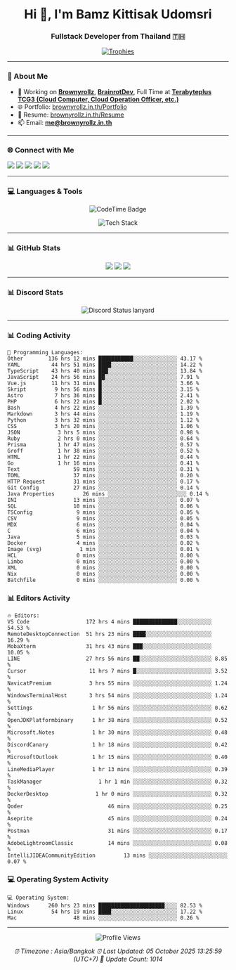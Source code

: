 <h1 align="center">Hi 👋, I'm Bamz Kittisak Udomsri</h1>
<h3 align="center">Fullstack Developer from Thailand 🇹🇭</h3>

<p align="center">
  <a href="https://github.com/ryo-ma/github-profile-trophy">
    <img src="https://github-profile-trophy.vercel.app/?username=brownyroll" alt="Trophies" />
  </a>
</p>

---

### 🔧 About Me

- 🔭 Working on [**Brownyrollz**](https://github.com/Brownyrollz), [**BrainrotDev**](https://github.com/brainrotdev), Full Time at [**Terabyteplus TCG3 (Cloud Computer, Cloud Operation Officer, etc.)**](https://tcloud.in.th)
- 🌐 Portfolio: [brownyrollz.in.th/Portfolio](https://Brownyrollz.in.th/Portfolio)
- 📄 Resume: [brownyrollz.in.th/Resume](https://Brownyrollz.in.th/Resume)
- 📫 Email: **me@brownyrollz.in.th**
---

### 🌐 Connect with Me

<p align="left">
  <a href="https://codepen.io/brownyroll" target="_blank"><img src="https://img.shields.io/badge/CodePen-000?style=for-the-badge&logo=codepen&logoColor=white" /></a>
  <a href="https://fb.com/brownyroll.bbamz" target="_blank"><img src="https://img.shields.io/badge/Facebook-1877F2?style=for-the-badge&logo=facebook&logoColor=white" /></a>
  <a href="https://instagram.com/brownyroll.darkalich" target="_blank"><img src="https://img.shields.io/badge/Instagram-E4405F?style=for-the-badge&logo=instagram&logoColor=white" /></a>
  <a href="https://www.youtube.com/c/brownyrollz" target="_blank"><img src="https://img.shields.io/badge/YouTube-FF0000?style=for-the-badge&logo=youtube&logoColor=white" /></a>
  <a href="https://discord.gg/yyJRFxTXGU" target="_blank"><img src="https://img.shields.io/badge/Discord-5865F2?style=for-the-badge&logo=discord&logoColor=white" /></a>
</p>

---

### 💻 Languages & Tools

<p align="center">
  <img href="https://codetime.dev" alt="CodeTime Badge" src="https://shields.jannchie.com/endpoint?style=flat&color=222&url=https%3A%2F%2Fapi.codetime.dev%2Fv3%2Fusers%2Fshield%3Fuid%3D34055">
  <br/>
  <!--START_SECTION:tech-->
<p align="center">
  <img src="https://skillicons.dev/icons?i=html,css,js,ts,react,nextjs,nodejs,vue,php,laravel,dotnet,django,tailwind,bootstrap,express,arduino,mysql,sqlite,mongodb,nginx,docker,git,linux,figma,postman,astro,bash,bun,cloudflare,discord,discordjs" alt="Tech Stack" />
</p>
<!--END_SECTION:tech-->
</p>

---

### 📊 GitHub Stats

<p align="center">
  <img src="https://github-readme-stats.vercel.app/api?username=brownyroll&show_icons=true" />
  <img src="https://github-readme-stats.vercel.app/api/top-langs/?username=brownyroll&layout=compact" />
  <img src="https://github-readme-streak-stats.herokuapp.com/?user=brownyroll" />
</p>

---

### 📊 Discord Stats

<p align="center">
     <img alt='Discord Status lanyard' src='https://lanyard.cnrad.dev/api/280676963885121536' />
</p>

---

<p align="center">


### 📊 Coding Activity

<!--START_SECTION:waka-->
```text
💬 Programming Languages:
Other        136 hrs 12 mins ███████████░░░░░░░░░░░░░░ 43.17 %
YAML          44 hrs 51 mins ████░░░░░░░░░░░░░░░░░░░░░ 14.22 %
TypeScript    43 hrs 40 mins ███░░░░░░░░░░░░░░░░░░░░░░ 13.84 %
JavaScript    24 hrs 56 mins ██░░░░░░░░░░░░░░░░░░░░░░░ 7.91 %
Vue.js        11 hrs 31 mins █░░░░░░░░░░░░░░░░░░░░░░░░ 3.66 %
Skript         9 hrs 56 mins █░░░░░░░░░░░░░░░░░░░░░░░░ 3.15 %
Astro          7 hrs 36 mins █░░░░░░░░░░░░░░░░░░░░░░░░ 2.41 %
PHP            6 hrs 22 mins █░░░░░░░░░░░░░░░░░░░░░░░░ 2.02 %
Bash           4 hrs 22 mins ░░░░░░░░░░░░░░░░░░░░░░░░░ 1.39 %
Markdown       3 hrs 44 mins ░░░░░░░░░░░░░░░░░░░░░░░░░ 1.19 %
Python         3 hrs 32 mins ░░░░░░░░░░░░░░░░░░░░░░░░░ 1.12 %
CSS            3 hrs 20 mins ░░░░░░░░░░░░░░░░░░░░░░░░░ 1.06 %
JSON            3 hrs 5 mins ░░░░░░░░░░░░░░░░░░░░░░░░░ 0.98 %
Ruby            2 hrs 0 mins ░░░░░░░░░░░░░░░░░░░░░░░░░ 0.64 %
Prisma          1 hr 47 mins ░░░░░░░░░░░░░░░░░░░░░░░░░ 0.57 %
Groff           1 hr 38 mins ░░░░░░░░░░░░░░░░░░░░░░░░░ 0.52 %
HTML            1 hr 22 mins ░░░░░░░░░░░░░░░░░░░░░░░░░ 0.44 %
Go              1 hr 16 mins ░░░░░░░░░░░░░░░░░░░░░░░░░ 0.41 %
Text                 59 mins ░░░░░░░░░░░░░░░░░░░░░░░░░ 0.31 %
TOML                 37 mins ░░░░░░░░░░░░░░░░░░░░░░░░░ 0.20 %
HTTP Request         31 mins ░░░░░░░░░░░░░░░░░░░░░░░░░ 0.17 %
Git Config           27 mins ░░░░░░░░░░░░░░░░░░░░░░░░░ 0.14 %
Java Properties         26 mins ░░░░░░░░░░░░░░░░░░░░░░░░░ 0.14 %
INI                  13 mins ░░░░░░░░░░░░░░░░░░░░░░░░░ 0.07 %
SQL                  10 mins ░░░░░░░░░░░░░░░░░░░░░░░░░ 0.06 %
TSConfig              9 mins ░░░░░░░░░░░░░░░░░░░░░░░░░ 0.05 %
CSV                   9 mins ░░░░░░░░░░░░░░░░░░░░░░░░░ 0.05 %
MDX                   6 mins ░░░░░░░░░░░░░░░░░░░░░░░░░ 0.04 %
C                     6 mins ░░░░░░░░░░░░░░░░░░░░░░░░░ 0.04 %
Java                  5 mins ░░░░░░░░░░░░░░░░░░░░░░░░░ 0.03 %
Docker                4 mins ░░░░░░░░░░░░░░░░░░░░░░░░░ 0.02 %
Image (svg)            1 min ░░░░░░░░░░░░░░░░░░░░░░░░░ 0.01 %
HCL                   0 mins ░░░░░░░░░░░░░░░░░░░░░░░░░ 0.00 %
Limbo                 0 mins ░░░░░░░░░░░░░░░░░░░░░░░░░ 0.00 %
XML                   0 mins ░░░░░░░░░░░░░░░░░░░░░░░░░ 0.00 %
Nix                   0 mins ░░░░░░░░░░░░░░░░░░░░░░░░░ 0.00 %
Batchfile             0 mins ░░░░░░░░░░░░░░░░░░░░░░░░░ 0.00 %

```
<!--END_SECTION:waka-->

### 📊 Editors Activity

<!--START_SECTION:editors-->
```text
🔥 Editors:
VS Code                  172 hrs 4 mins ██████████████░░░░░░░░░░░ 54.53 %
RemoteDesktopConnection  51 hrs 23 mins ████░░░░░░░░░░░░░░░░░░░░░ 16.29 %
MobaXterm                31 hrs 43 mins ███░░░░░░░░░░░░░░░░░░░░░░ 10.05 %
LINE                     27 hrs 56 mins ██░░░░░░░░░░░░░░░░░░░░░░░ 8.85 %
Cursor                    11 hrs 7 mins █░░░░░░░░░░░░░░░░░░░░░░░░ 3.52 %
NavicatPremium            3 hrs 55 mins ░░░░░░░░░░░░░░░░░░░░░░░░░ 1.24 %
WindowsTerminalHost       3 hrs 54 mins ░░░░░░░░░░░░░░░░░░░░░░░░░ 1.24 %
Settings                   1 hr 56 mins ░░░░░░░░░░░░░░░░░░░░░░░░░ 0.62 %
OpenJDKPlatformbinary      1 hr 38 mins ░░░░░░░░░░░░░░░░░░░░░░░░░ 0.52 %
Microsoft.Notes            1 hr 30 mins ░░░░░░░░░░░░░░░░░░░░░░░░░ 0.48 %
DiscordCanary              1 hr 18 mins ░░░░░░░░░░░░░░░░░░░░░░░░░ 0.42 %
MicrosoftOutlook           1 hr 15 mins ░░░░░░░░░░░░░░░░░░░░░░░░░ 0.40 %
LineMediaPlayer            1 hr 13 mins ░░░░░░░░░░░░░░░░░░░░░░░░░ 0.39 %
TaskManager                  1 hr 1 min ░░░░░░░░░░░░░░░░░░░░░░░░░ 0.32 %
DockerDesktop               1 hr 0 mins ░░░░░░░░░░░░░░░░░░░░░░░░░ 0.32 %
Qoder                           46 mins ░░░░░░░░░░░░░░░░░░░░░░░░░ 0.25 %
Aseprite                        45 mins ░░░░░░░░░░░░░░░░░░░░░░░░░ 0.24 %
Postman                         31 mins ░░░░░░░░░░░░░░░░░░░░░░░░░ 0.17 %
AdobeLightroomClassic           14 mins ░░░░░░░░░░░░░░░░░░░░░░░░░ 0.08 %
IntelliJIDEACommunityEdition         13 mins ░░░░░░░░░░░░░░░░░░░░░░░░░ 0.07 %

```
<!--END_SECTION:editors-->

### 💻 Operating System Activity

<!--START_SECTION:os-->
```text
💻 Operating System:
Windows      260 hrs 23 mins █████████████████████░░░░ 82.53 %
Linux         54 hrs 19 mins ████░░░░░░░░░░░░░░░░░░░░░ 17.22 %
Mac                  48 mins ░░░░░░░░░░░░░░░░░░░░░░░░░ 0.26 %
```
<!--END_SECTION:os-->
</p>

---

<p align="center">
  <img src="https://komarev.com/ghpvc/?username=brownyroll&label=Profile%20views&color=0e75b6&style=flat" alt="Profile Views" />
</p>

<!-- Metadata -->
<p align="center"> 
    <i>
        ⏰ Timezone : Asia/Bangkok
        ⏰ Last Updated: <!--LAST_UPDATED-->05 October 2025 13:25:59 (UTC+7)<!--END_LAST_UPDATED-->
        🔄️ Update Count: <!--UPDATE_COUNT-->1014<!--END_UPDATE_COUNT-->
    </i>
</p>
